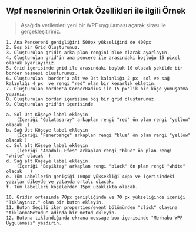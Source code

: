 ## Wpf nesnelerinin Ortak Özellikleri ile ilgili Örnek ##
> Aşağıda verilenleri yeni bir WPF uygulaması açarak sirası ile gerçekleşitiriniz.

    1. Ana Pencereni genişliğini 500px yükseliğini de 400px
    2. Boş bir Grid Oluşturunuz.
    3. Oluşturulan gridin arka plan rengini blue olarak ayarlayın.
    4. Oluşturulan grid'in ana pencere ile arasındaki boşluğu 15 pixel olarak ayarlayınız.
    5. Grid içerisinde grid ile arasındaki boşluk 10 olacak şekilde bir border nesnesi oluşturunuz. 
    6. Oluşturulan  border'a alt ve üst kalınlığı 2 px  sol ve sağ kalınlığı 4 px  ve rengi "red" olan bir kenarlık ekletin.
    7. Oluşturulan border'a CornerRadius ile 15 px'lik bir köşe yumuşatma yapınız.
    8. Oluşturulan border içerisine boş bir grid oluşturunuz.
    9. Oluşturulan grid'in içerisinde
    
	a. Sol Üst Köşeye label ekleyin 
		(İçeriği "Galatasaray" arkaplan rengi "red" ön plan rengi "yellow" olacak  )
	b. Sağ Üst Köşeye label ekleyin 
		(İçeriği "Fenerbahçe" arkaplan rengi "blue" ön plan rengi "yellow" olacak )
	c. Sol alt Köşeye label ekleyin 
		(İçeriği "Anadolu Efes" arkaplan rengi "blue" ön plan rengi "white" olacak  )
	d. Sağ alt Köşeye label ekleyin 
		(İçeriği "Beşiktaş" arkaplan rengi "black" ön plan rengi "white" olacak   )
	e. Tüm Labellerin genişiği 100px yüksekliği 40px ve içerisindeki yazılar dikeyde ve yatayda ortalı olacak.
	f. Tüm labelleri köşelerden 15px uzaklıkta olacak.
	
    10. Gridin ortasında 70px genişliğinde ve 70 px yükseliğinde içeriği "Tıklayınız." olan bir buton ekleyin.
    11. Buton Seçili iken properties/event bölümünden "click" olayına "tiklanmaMetodu" adinda bir metod ekleyin. 
    12. Butona tıklandığında ekrana message box içerisinde "Merhaba WPF Uygulaması" yazdırın.
